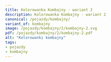 ```yaml
---
title: Kolorowanka Kombajny - wariant 2
description: Kolorowanka Kombajny - wariant 2
canonical: /pojazdy/kombajny/
variant_of: kombajny
image: /pojazdy/kombajny/2/kombajny-2.svg
pdf: /pojazdy/kombajny/2/kombajny-2.pdf
alt: "Kolorowanki kombajny"
tags:
- pojazdy
- kombajny
---
```

